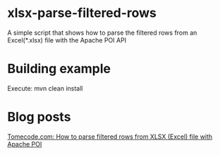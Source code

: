 xlsx-parse-filtered-rows
========================

A simple script that shows how to parse the filtered rows from an Excel(*.xlsx) file with the Apache POI API

Building example
======================================
Execute: mvn clean install

  
Blog posts
======================================
[Tomecode.com: How to parse filtered rows from XLSX (Excel) file with Apache POI](http://www.tomecode.com/2013/12/31/how-to-parse-filtered-rows-from-xlsx-excel-file-with-apache-poi/)
